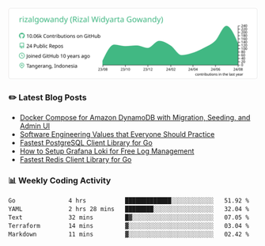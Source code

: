 ![profile-details](profile-summary-card-output/vue/0-profile-details.svg)

### :pencil2: Latest Blog Posts
<!-- BLOG-POST-LIST:START -->
- [Docker Compose for Amazon DynamoDB with Migration, Seeding, and Admin UI](https://medium.com/geekculture/docker-compose-for-amazon-dynamodb-with-migration-seeding-and-admin-ui-db11a348cc6a?source=rss-5763b0f1aba6------2)
- [Software Engineering Values that Everyone Should Practice](https://levelup.gitconnected.com/software-engineering-values-that-everyone-should-practice-c980d00cd103?source=rss-5763b0f1aba6------2)
- [Fastest PostgreSQL Client Library for Go](https://levelup.gitconnected.com/fastest-postgresql-client-library-for-go-579fa97909fb?source=rss-5763b0f1aba6------2)
- [How to Setup Grafana Loki for Free Log Management](https://levelup.gitconnected.com/how-to-setup-grafana-loki-for-free-log-management-ceb60558503c?source=rss-5763b0f1aba6------2)
- [Fastest Redis Client Library for Go](https://levelup.gitconnected.com/fastest-redis-client-library-for-go-7993f618f5ab?source=rss-5763b0f1aba6------2)
<!-- BLOG-POST-LIST:END -->

### 📊 Weekly Coding Activity
<!--START_SECTION:waka-->

```txt
Go               4 hrs           █████████████░░░░░░░░░░░░   51.92 %
YAML             2 hrs 28 mins   ████████░░░░░░░░░░░░░░░░░   32.04 %
Text             32 mins         █▓░░░░░░░░░░░░░░░░░░░░░░░   07.05 %
Terraform        14 mins         ▓░░░░░░░░░░░░░░░░░░░░░░░░   03.04 %
Markdown         11 mins         ▓░░░░░░░░░░░░░░░░░░░░░░░░   02.42 %
```

<!--END_SECTION:waka-->
